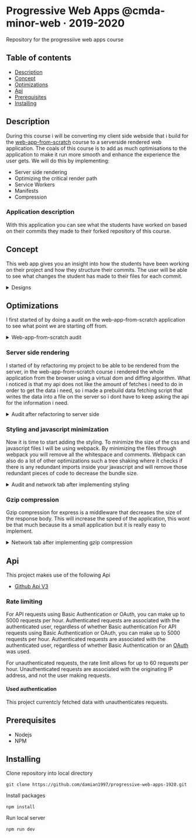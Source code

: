 # Progressive Web Apps @cmda-minor-web · 2019-2020
Repository for the progressiive web apps course

## Table of contents
* [Description](description)
* [Concept](concept)
* [Optimizations](optimizations)
* [Api](api)
* [Prerequisites](prerequisites)
* [Installing](installing)

## Description
During this course i will be converting my client side webside that i build for the [web-app-from-scratch](https://github.com/damian1997/web-app-from-scratch-1920) course to a serverside rendered web application.
The coals of this course is to add as much optimisations to the application to make it run more smooth and enhance the experience the user gets. We will do this by
implementing:
* Server side rendering
* Optimizing the critical render path
* Service Workers
* Manifests
* Compression

### Application description
With this application you can see what the students have worked on based on their commits they made to their forked repository of this course.

## Concept
This web app gives you an insight into how the students have been working on their project and how they structure their commits. The user will be able
to see what changes the student has made to their files for each commit.

<details>
<summary>Designs</summary>

**Desktop design overviewpage**

<img src="./github/images/design-1.png" alt="">

**Mobile designs**

<img src="./github/images/design-2.png" alt="">

<img src="./github/images/design-3.png" alt="">

</details>

## Optimizations
I first started of by doing a audit on the web-app-from-scratch application to see what point we are starting off from.

<details>
<summary>Web-app-from-scratch audit</summary>
As you can see from the image below the application functions terribly and has really low scores across the board. So we have a long way to go.
<img src="./github/images/testing/audit-pwa.png" alt="wafs audit starting point">
</details>

### Server side rendering
I started of by refactoring my project to be able to be rendered from the server, in the web-app-from-scratch course i rendered the whole application from the browser using a virtual dom and diffing algorithm.
What i noticed is that my api does not like the amount of fetches i need to do in order to get the data i need, so i made a prebuild data fetching script that writes the data into a file on the server so i dont have to
keep asking the api for the information i need.

<details>
<summary>Audit after refactoring to server side</summary>
As you can see from the image below the scores look really promising, but this is to be expected because there is no styling or javascript loading in yet.
<img src="./github/images/testing/server-side-audit.png" alt="Audit after refactoring to server side rendering">
</details>

### Styling and javascript minimization
Now it is time to start adding the styling. To minimize the size of the css and javascript files I will be using webpack. By minimizing the files through webpack you will remove
all the whitespace and comments. Webpack can also do a lot of other optimizations such a tree shaking where it checks if there is any redundant imports inside your javascript and will
remove those redundant pieces of code to decrease the bundle size.

<details>
<summary>Audit and network tab after implementing styling</summary>

<img src="./github/images/testing/audit-styling.png" alt="Audit after adding styling to the application">

<img src="./github/images/testing/networktab-styling.png" alt="Network tab after adding styling to application">
</details>

### Gzip compression
Gzip compression for express is a middleware that decreases the size of the response body. This will increase the speed of the application, this wont be that much because its a small
application but it is really easy to implement.

<details>
<summary>Network tab after implementing gzip compression</summary>
When you compare the network tab after gzip implementation you see a 1ms improvement when rendering the page for the first meaningful paint.
<img src="./github/images/testing/gzip-compression.png" alt="Network tab after gzip compression has been implemneted">
</details>

## Api
This project makes use of the following Api
* [Github Api V3](https://developer.github.com/v3/)

### Rate limiting
For API requests using Basic Authentication or OAuth, you can make up to 5000 requests per hour. Authenticated requests are associated with the authenticated user, regardless of whether Basic authentication For API requests using Basic Authentication or OAuth, you can make up to 5000 requests per hour. Authenticated requests are associated with the authenticated user, regardless of whether Basic Authentication or an [OAuth](https://developer.github.com/v3/#oauth2-token-sent-in-a-header) was used.

For unauthenticated requests, the rate limit allows for up to 60 requests per hour. Unauthenticated requests are associated with the originating IP address, and not the user making requests.

#### Used authentication
This project currentcly fetched data with unauthenticates requests.

## Prerequisites
* Nodejs
* NPM

## Installing
Clone repository into local directory
```
git clone https://github.com/damian1997/progressive-web-apps-1920.git
```

Install packages
```
npm install
```

Run local server
```
npm run dev
```
